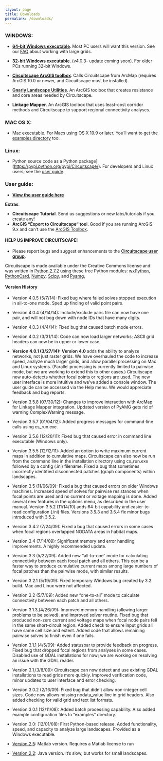 ```yaml
---
layout: page 
title: Downloads
permalink: /downloads/
---
```


### **WINDOWS**: 

* [**64-bit Windows executable**](https://circuitscapebinaries.blob.core.windows.net/binaries/Circuitscape-4.0.5-x64-setup.exe). Most PC users will want this version. See our [FAQ](http://www.circuitscape.org/FAQ) about working with large grids.

* [**32-bit Windows executable**](https://circuitscapebinaries.blob.core.windows.net/binaries/Circuitscape-4.0.3-Win32-setup.exe). (v4.0.3- update coming soon). For older PCs running 32-bit Windows. 

* [**Circuitscape ArcGIS toolbox**](https://circuitscapebinaries.blob.core.windows.net/binaries/Circuitscape_for_ArcGIS_2013_10_08_rev2.zip). Calls Circuitscape from ArcMap (requires ArcGIS 10.0 or newer, and Circuitscape must be installed). 

* [**Gnarly Landscape Utilities**](https://www.circuitscape.org/gnarly-landscape-utilities). An ArcGIS toolbox that creates resistance and core areas needed by Circuitscape.

* **Linkage Mapper**. An ArcGIS toolbox that uses least-cost corridor methods and Circuitscape to support regional connectivity analyses. 

###  **MAC OS X:** 

* [Mac executable](https://circuitscapebinaries.blob.core.windows.net/binaries/Circuitscape-4.0.5.dmg). For Macs using OS X 10.9 or later. You’ll want to get the [examples directory](https://circuitscapebinaries.blob.core.windows.net/binaries/examples.zip) too.

### **Linux:**

* Python source code as a Python package](https://pypi.python.org/pypi/Circuitscape/). For developers and Linux users; see the [user guide](https://circuitscape.org/circuitscape_4_0_user_guide.html).


### **User guide:** 

* [**View the user guide here**](/docs/)


**Extras**:
* **Circuitscape Tutorial**. Send us suggestions or new labs/tutorials if you create any! 
* **ArcGIS “Export to Circuitscape” tool**. Good if you are running ArcGIS 9.x and can't use the [ArcGIS Toolbox](https://circuitscape.googlecode.com/files/Circuitscape_for_ArcGIS_2013_10_08_rev2.zip).


#### **HELP US IMPROVE CIRCUITSCAPE!**
* Please report bugs and suggest enhancements to the [**Circuitscape user group**](https://groups.google.com/group/circuitscape?hl=en). 

Circuitscape is made available under the Creative Commons license and was written in [Python 2.7.2](https://www.python.org/) using these free Python modules: [wxPython](http://www.wxpython.org/), [PythonCard](http://pythoncard.sourceforge.net/), [Numpy](http://numpy.scipy.org/), [Scipy](http://www.scipy.org/), and [Pyamg.](http://code.google.com/p/pyamg/)


#### **Version History** 

* Version 4.0.5 (5/7/14): Fixed bug where failed solves stopped execution in all-to-one mode. Sped up finding of valid point pairs.

* Version 4.0.4 (4/14/14): Include/exclude pairs file can now have one pair, and will not bog down with node IDs that have many digits.

* Version 4.0.3 (4/4/14): Fixed bug that caused batch mode errors.

* Version 4.0.2 (3/31/14): Code can now load larger networks; ASCII grid headers can now be in upper or lower case.

* **Version 4.0.1 (3/27/14):** **Version 4.0** adds the ability to analyze networks, not just raster grids. We have overhauled the code to increase speed, analyze much larger grids, and allow parallel processing on Mac and Linux systems. (Parallel processing is currently limited to pairwise mode, but we are working to extend this to other cases.) Circuitscape now auto-detects whether focal points or regions are used. The new user interface is more intuitive and we've added a console window. The user guide can be accessed via the Help menu. We would appreciate feedback and bug reports.

* Version 3.5.8 (07/30/12): Changes to improve interaction with ArcMap for Linkage Mapper integration. Updated version of PyAMG gets rid of warning ComplexWarning message.  

* Version 3.5.7 (01/04/12): Added progress messages for command-line calls using cs_run.exe.  

* Version 3.5.6 (12/20/11): Fixed bug that caused error in command line executable (Windows only).

* Version 3.5.5 (12/12/11): Added an option to write maximum current maps in addition to cumulative maps.  Circuitscape can also now be run from the command line in the installation directory using cs_run.exe followed by a config (.ini) filename.  Fixed a bug that sometimes incorrectly identified disconnected patches (graph components) within landscapes.

* Version 3.5 (11/06/09): Fixed a bug that caused errors on older Windows machines.  Increased speed of solves for pairwise resistances when focal points are used and no current or voltage mapping is done.  Added several new features in the options menu, as described in the user manual. Version 3.5.2 (11/14/10) adds 64-bit capability and easier-to-read configuration (.ini) files.  Versions 3.5.3 and 3.5.4 fix minor bugs introduced with 3.5.2.

* Version 3.4.2 (7/24/09): Fixed a bug that caused errors in some cases when focal regions overlapped NODATA areas in habitat maps. 

* Version 3.4 (7/14/09): Significant memory and error handling improvements.  A highly recommended update.

* Version 3.3 (5/22/09): Added new “all-to-one” mode for calculating connectivity between each focal patch and all others.  This can be a faster way to produce cumulative current maps among large numbers of focal patches than the pairwise mode, with similar results.

* Version 3.2.1 (5/19/09):  Fixed temporary Windows bug created by 3.2 build.  Mac and Linux were not affected.

* Version 3.2 (5/7/09):  Added new “one-to-all” mode to calculate connectivity between each patch and all others. 

* Version 3.1.3[ ](https://www.circuitscape.org/Downloads/Circuitscape-3.0.2-setup.exe)(4/26/09):  Improved memory handling (allowing larger problems to be solved), and improved solver routine.  Fixed bug that produced non-zero current and voltage maps when focal node pairs fell in the same short-circuit region.  Added check to ensure input grids all have same cell size and extent.  Added code that allows remaining pairwise solves to finish even if one fails.

* Version 3.1.1[ ](https://www.circuitscape.org/Downloads/Circuitscape-3.0.2-setup.exe)(4/5/09):  Added statusbar to provide feedback on progress.  Fixed bug that dropped focal regions from analyses in some cases.  Disabled use of GDAL installations for now; we are working on resolving an issue with the GDAL reader.

* Version 3.1[ ](https://www.circuitscape.org/Downloads/Circuitscape-3.0.2-setup.exe)(3/8/09): Circuitscape can now detect and use existing GDAL installations to read grids more quickly.  Improved verification code, minor updates to user interface and error checking. 

* Version 3.0.2 (2/16/09): Fixed bug that didn’t allow non-integer cell sizes.  Code now allows missing nodata_value line in grid headers.  Also added checking for valid grid and text list formats.

* Version 3.0.1 (12/11/08): Added batch processing capability. Also added example configuration files to “examples” directory.

* Version 3.0: (12/01/08): First Python-based release. Added functionality, speed, and capacity to analyze large landscapes. Provided as a Windows executable.

* [Version 2.5](https://www.circuitscape.org/Downloads/Circuitscape-2.5-Matlab.zip): Matlab version. Requires a Matlab license to run

* [Version 2.2](https://www.circuitscape.org/Downloads/Circuitscape_2.2.zip): Java version. It’s slow, but works for small landscapes.
